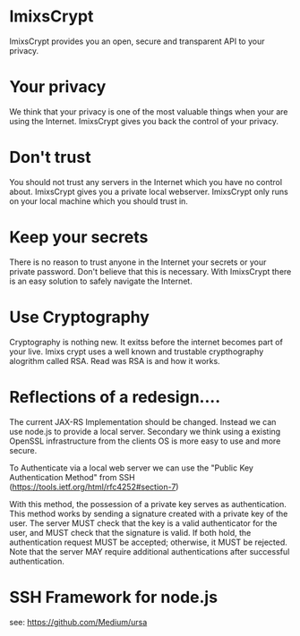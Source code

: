 ImixsCrypt
==========

ImixsCrypt provides you an open, secure and transparent API to your privacy.

Your privacy
============

We think that your privacy is one of the most valuable things when your are using the Internet. 
ImixsCrypt gives you back the control of your privacy.

Don't trust
============

You should not trust any servers in the Internet which you have no control about. ImixsCrypt gives you a private local webserver. ImixsCrypt only runs on your local machine which you should trust in.

Keep your secrets
============

There is no reason to trust anyone in the Internet your secrets or your private password. Don't believe that this is necessary. With ImixsCrypt there is an easy solution to safely navigate the Internet.

Use Cryptography
============
Cryptography is nothing new. It exitss before the internet becomes part of your live. Imixs crypt uses a well known and trustable crypthography alogrithm called RSA. Read was RSA is and how it works.



Reflections of a redesign....
============

The current JAX-RS Implementation should be changed. Instead we can use node.js to provide a local server. Secondary we think using a existing OpenSSL infrastructure from the clients OS is more easy to use and more secure.

To Authenticate via a local web server we can use the "Public Key Authentication Method" from SSH (https://tools.ietf.org/html/rfc4252#section-7)

   With this method, the possession of a private key serves as
   authentication.  This method works by sending a signature created
   with a private key of the user.  The server MUST check that the key
   is a valid authenticator for the user, and MUST check that the
   signature is valid.  If both hold, the authentication request MUST be
   accepted; otherwise, it MUST be rejected.  Note that the server MAY
   require additional authentications after successful authentication.
   
   
SSH Framework for node.js
====
see: https://github.com/Medium/ursa
